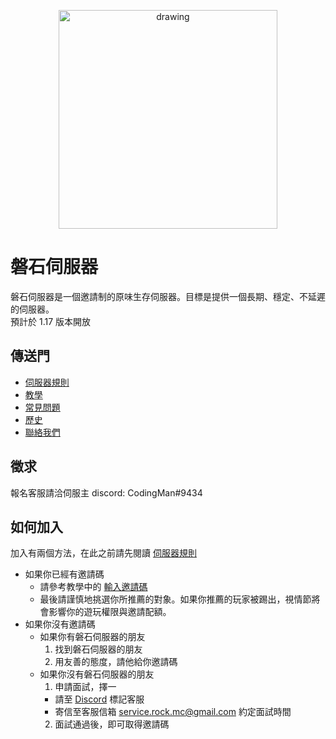 <p align="center">
<img src="https://raw.githubusercontent.com/rock-mc/rock-mc.github.io/master/logo.png" alt="drawing" width="350" style="vertical-align:middle"/>
</p>

# 磐石伺服器
磐石伺服器是一個邀請制的原味生存伺服器。目標是提供一個長期、穩定、不延遲的伺服器。  
預計於 1.17 版本開放

## 傳送門
- [伺服器規則](https://rock-mc.github.io/rule/)
- [教學](https://rock-mc.github.io/tutorials/)
- [常見問題](https://rock-mc.github.io/qa/)
- [歷史](https://rock-mc.github.io/history/)
- [聯絡我們](https://rock-mc.github.io/contact/)

## 徵求
報名客服請洽伺服主 discord: CodingMan#9434

## 如何加入
加入有兩個方法，在此之前請先閱讀 [伺服器規則](https://rock-mc.github.io/rule/)
- 如果你已經有邀請碼
  - 請參考教學中的 [輸入邀請碼](https://rock-mc.github.io/tutorials/)
  - 最後請謹慎地挑選你所推薦的對象。如果你推薦的玩家被踢出，視情節將會影響你的遊玩權限與邀請配額。
- 如果你沒有邀請碼
  - 如果你有磐石伺服器的朋友
    1. 找到磐石伺服器的朋友
    2. 用友善的態度，請他給你邀請碼
  - 如果你沒有磐石伺服器的朋友
    1. 申請面試，擇一
      - 請至 [Discord](https://discord.gg/Kd3W7s8TUv) 標記客服
      - 寄信至客服信箱 service.rock.mc@gmail.com 約定面試時間
    2. 面試通過後，即可取得邀請碼
